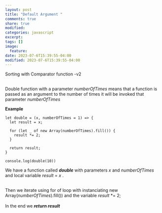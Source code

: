 ```yaml
---
layout: post
title: "Default Argument "
comments: true
share: true
modified:
categories: javascript
excerpt:
tags: []
image:
  feature:
date: 2023-07-6T15:39:55-04:00
modified: 2023-07-6T15:39:55-04:00
---
```


Sorting with Comparator function -v2
<br><br>

Double function with a parameter *numberOfTimes* means that a function is passed as an argument to the number of times it will be invoked that parameter *numberOfTimes* 

**Example**<br>





~~~
let double = (x, numberOfTimes = 1) => {
  let result = x;
  
  for (let _ of new Array(numberOfTimes).fill()) {
    result *= 2;
  }
  
  return result;
}

console.log(double(10))
~~~



We have a function called ***double*** with parameters *x* and *numberOfTimes* and local variable *result* = *x* .<br><br>

Then we iterate using for of loop with instanciating  new Array(*numberOfTimes*).fill()) 
and the variable *result* *= 2;
<br><br>
In the end we ***return result***
